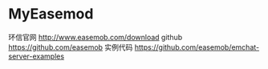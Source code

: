 # MyEasemod
环信官网 
http://www.easemob.com/download
github
https://github.com/easemob
实例代码
https://github.com/easemob/emchat-server-examples
